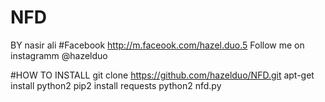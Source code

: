 # NFD
BY nasir ali
#Facebook http://m.faceook.com/hazel.duo.5
Follow me on instagramm @hazelduo


#HOW TO INSTALL
git clone https://github.com/hazelduo/NFD.git
apt-get install python2
pip2 install requests
python2 nfd.py

